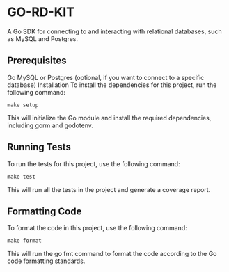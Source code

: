 # GO-RD-KIT
A Go SDK for connecting to and interacting with relational databases, such as MySQL and Postgres.

## Prerequisites

Go
MySQL or Postgres (optional, if you want to connect to a specific database)
Installation
To install the dependencies for this project, run the following command:


`make setup`

This will initialize the Go module and install the required dependencies, including gorm and godotenv.

## Running Tests

To run the tests for this project, use the following command:

`make test`

This will run all the tests in the project and generate a coverage report.

## Formatting Code

To format the code in this project, use the following command:

`make format`

This will run the go fmt command to format the code according to the Go code formatting standards.
